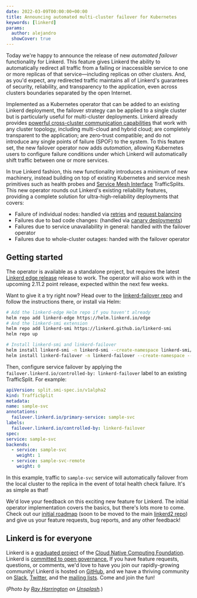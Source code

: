 ```yaml
---
date: 2022-03-09T00:00:00+00:00
title: Announcing automated multi-cluster failover for Kubernetes
keywords: [linkerd]
params:
  author: alejandro
  showCover: true
---
```


Today we're happy to announce the release of new _automated failover_
functionality for Linkerd. This feature gives Linkerd the ability to
automatically redirect all traffic from a failing or inaccessible service to one
or more replicas of that service—including replicas on other clusters. And, as
you'd expect, any redirected traffic maintains all of Linkerd's guarantees of
security, reliability, and transparency to the application, even across clusters
boundaries separated by the open Internet.

Implemented as a Kubernetes operator that can be added to an existing Linkerd
deployment, the failover strategy can be applied to a single cluster but is
particularly useful for multi-cluster deployments. Linkerd already provides
[powerful cross-cluster communication
capabilities](/2/features/multicluster/) that work with any
cluster topology, including multi-cloud and hybrid cloud; are completely
transparent to the application; are zero-trust compatible; and do not introduce
any single points of failure (SPOF) to the system. To this feature set, the new
failover operator now adds _automation_, allowing Kubernetes users to configure
failure conditions under which Linkerd will automatically shift traffic between
one or more services.

In true Linkerd fashion, this new functionality introduces a minimum of new
machinery, instead building on top of existing Kubernetes and service mesh
primitives such as health probes and [Service Mesh
Interface](https://smi-spec.io/) TrafficSplits. This new operator rounds out
Linkerd's existing reliability features, providing a complete solution for
ultra-high-reliability deployments that covers:

* Failure of individual nodes: handled via
  [retries](/2/features/retries-and-timeouts/) and [request
  balancing](/2/features/load-balancing/)
* Failures due to bad code changes: (handled via [canary
  deployments](/2/features/traffic-split/))
* Failures due to service unavailability in general: handled with the failover operator
* Failures due to whole-cluster outages: handed with the failover operator

## Getting started

The operator is available as a standalone project, but requires the latest
[Linkerd edge release](/releases/) release to work. The operator
will also work with in the upcoming 2.11.2 point release, expected within the
next few weeks.

Want to give it a try right now? Head over to the [linkerd-failover
repo](https://github.com/linkerd/linkerd-failover) and follow the instructions
there, or install via Helm:

```bash
# Add the linkerd-edge Helm repo if you haven't already
helm repo add linkerd-edge https://helm.linkerd.io/edge
# And the linkerd-smi extension
helm repo add linkerd-smi https://linkerd.github.io/linkerd-smi
helm repo up

# Install linkerd-smi and linkerd-failover
helm install linkerd-smi -n linkerd-smi --create-namespace linkerd-smi/linkerd-smi
helm install linkerd-failover -n linkerd-failover --create-namespace --devel linkerd-edge/linkerd-failover
```

Then, configure service failover by applying the
`failover.linkerd.io/controlled-by: linkerd-failover` label to an existing
TrafficSplit. For example:

```yaml
apiVersion: split.smi-spec.io/v1alpha2
kind: TrafficSplit
metadata:
name: sample-svc
annotations:
  failover.linkerd.io/primary-service: sample-svc
labels:
  failover.linkerd.io/controlled-by: linkerd-failover
spec:
service: sample-svc
backends:
  - service: sample-svc
    weight: 1
  - service: sample-svc-remote
    weight: 0
```

In this example, traffic to `sample-svc` service will automatically failover
from the local cluster to the replica in the event of total health check
failure. It's as simple as that!

We'd love your feedback on this exciting new feature for Linkerd. The initial
operator implementation covers the basics, but there's lots more to come. Check
out our [initial roadmap](https://github.com/linkerd/linkerd-failover/issues)
(soon to be moved to the main [linkerd2
repo](https://github.com/linkerd/linkerd2)) and give us your feature requests,
bug reports, and any other feedback!

## Linkerd is for everyone

Linkerd is a [graduated project](/2021/07/28/announcing-cncf-graduation/) of the
[Cloud Native Computing Foundation](https://cncf.io/). Linkerd is [committed to
open
governance.](/2019/10/03/linkerds-commitment-to-open-governance/)
If you have feature requests, questions, or comments, we'd love to have you join
our rapidly-growing community! Linkerd is hosted on
[GitHub](https://github.com/linkerd/), and we have a thriving community on
[Slack](https://slack.linkerd.io/), [Twitter](https://twitter.com/linkerd), and
the [mailing lists](/2/get-involved/). Come and join the fun!

(*Photo by [Ray Harrington](https://unsplash.com/@raymondo600?utm_source=unsplash&utm_medium=referral&utm_content=creditCopyText)
on
[Unsplash](https://unsplash.com/?utm_source=unsplash&utm_medium=referral&utm_content=creditCopyText).*)
